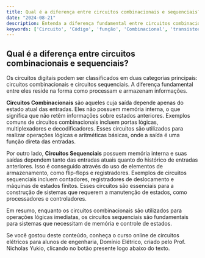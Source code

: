```yaml
---
title: Qual é a diferença entre circuitos combinacionais e sequenciais?
date: "2024-08-21"
description: Entenda a diferença fundamental entre circuitos combinacionais e sequenciais no contexto de circuitos digitais.
keywords: ['Circuito', 'Código', 'função', 'Combinacional', 'transistor', 'Lógica', 'Sistema']
---
```


## Qual é a diferença entre circuitos combinacionais e sequenciais?

Os circuitos digitais podem ser classificados em duas categorias principais: circuitos combinacionais e circuitos sequenciais. A diferença fundamental entre eles reside na forma como processam e armazenam informações.

**Circuitos Combinacionais** são aqueles cuja saída depende apenas do estado atual das entradas. Eles não possuem memória interna, o que significa que não retêm informações sobre estados anteriores. Exemplos comuns de circuitos combinacionais incluem portas lógicas, multiplexadores e decodificadores. Esses circuitos são utilizados para realizar operações lógicas e aritméticas básicas, onde a saída é uma função direta das entradas.

Por outro lado, **Circuitos Sequenciais** possuem memória interna e suas saídas dependem tanto das entradas atuais quanto do histórico de entradas anteriores. Isso é conseguido através do uso de elementos de armazenamento, como flip-flops e registradores. Exemplos de circuitos sequenciais incluem contadores, registradores de deslocamento e máquinas de estados finitos. Esses circuitos são essenciais para a construção de sistemas que requerem a manutenção de estados, como processadores e controladores.

Em resumo, enquanto os circuitos combinacionais são utilizados para operações lógicas imediatas, os circuitos sequenciais são fundamentais para sistemas que necessitam de memória e controle de estados.

Se você gostou deste conteúdo, conheça o curso online de circuitos elétricos para alunos de engenharia, Domínio Elétrico, criado pelo Prof. Nicholas Yukio, clicando no botão presente logo abaixo do texto.